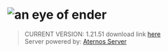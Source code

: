 # ![an eye of ender](Untitled2_20240915180608.svg)
> CURRENT VERSION: 1.21.51
> download link [here](https://mcpedl.org/minecraft-pe-1-21-51-apk/)\
> Server powered by: [Aternos Server](https://aternos.org/:en/)
